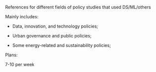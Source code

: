 References for different fields of policy studies that used DS/ML/others

Mainly includes:

+ Data, innovation, and technology policies;

+ Urban governance and public policies;

+ Some energy-related and sustainability policies;


Plans:

7-10 per week
